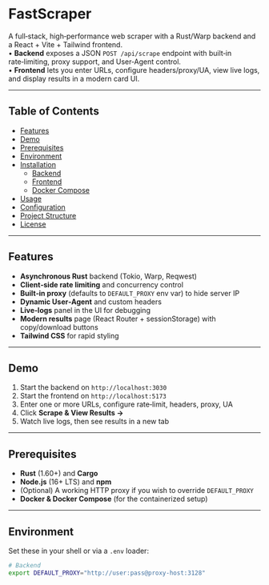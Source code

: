 # FastScraper

A full‑stack, high‑performance web scraper with a Rust/Warp backend and a React + Vite + Tailwind frontend.  
• **Backend** exposes a JSON `POST /api/scrape` endpoint with built‑in rate‑limiting, proxy support, and User‑Agent control.  
• **Frontend** lets you enter URLs, configure headers/proxy/UA, view live logs, and display results in a modern card UI.

---

## Table of Contents

- [Features](#features)  
- [Demo](#demo)  
- [Prerequisites](#prerequisites)  
- [Environment](#environment)  
- [Installation](#installation)  
  - [Backend](#backend)  
  - [Frontend](#frontend)  
  - [Docker Compose](#docker-compose)  
- [Usage](#usage)  
- [Configuration](#configuration)  
- [Project Structure](#project-structure)  
- [License](#license)

---

## Features

- **Asynchronous Rust** backend (Tokio, Warp, Reqwest)  
- **Client‑side rate limiting** and concurrency control  
- **Built‑in proxy** (defaults to `DEFAULT_PROXY` env var) to hide server IP  
- **Dynamic User‑Agent** and custom headers  
- **Live‑logs** panel in the UI for debugging  
- **Modern results** page (React Router + sessionStorage) with copy/download buttons  
- **Tailwind CSS** for rapid styling

---

## Demo

1. Start the backend on `http://localhost:3030`  
2. Start the frontend on `http://localhost:5173`  
3. Enter one or more URLs, configure rate‑limit, headers, proxy, UA  
4. Click **Scrape & View Results →**  
5. Watch live logs, then see results in a new tab

---

## Prerequisites

- **Rust** (1.60+) and **Cargo**  
- **Node.js** (16+ LTS) and **npm**  
- (Optional) A working HTTP proxy if you wish to override `DEFAULT_PROXY`  
- **Docker & Docker Compose** (for the containerized setup)

---

## Environment

Set these in your shell or via a `.env` loader:

```bash
# Backend
export DEFAULT_PROXY="http://user:pass@proxy-host:3128"
```